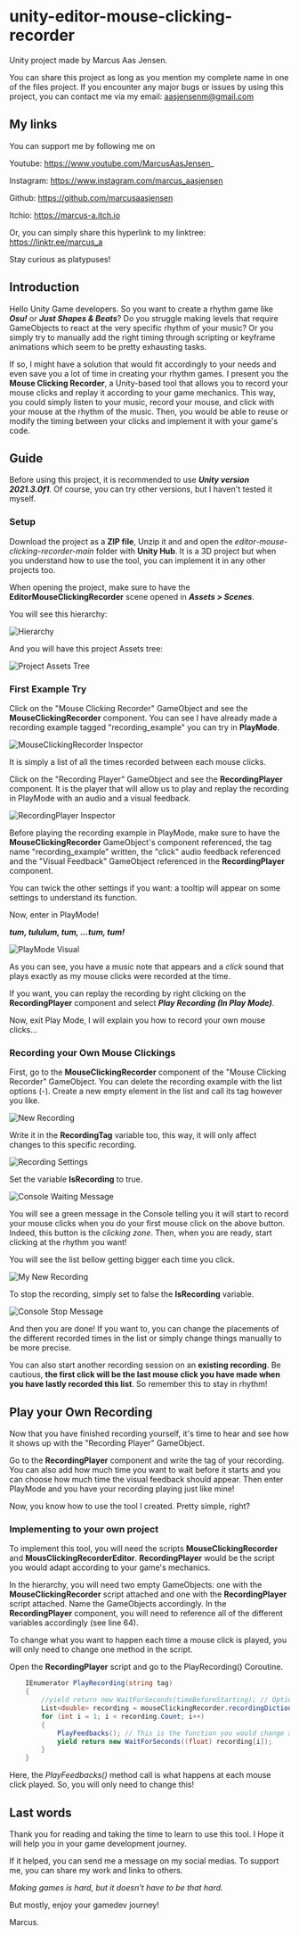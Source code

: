 # unity-editor-mouse-clicking-recorder

Unity project made by Marcus Aas Jensen.

You can share this project as long as you mention my complete name in one of the files project.
If you encounter any major bugs or issues by using this project, you can contact me via my email: aasjensenm@gmail.com

## My links
You can support me by following me on

Youtube: https://www.youtube.com/MarcusAasJensen_

Instagram: https://www.instagram.com/marcus_aasjensen

Github: https://github.com/marcusaasjensen

Itchio: https://marcus-a.itch.io

Or, you can simply share this hyperlink to my linktree:
https://linktr.ee/marcus_a

Stay curious as platypuses!

## Introduction
Hello Unity Game developers. 
So you want to create a rhythm game like **_Osu!_** or **_Just Shapes & Beats_**? Do you struggle making levels that require GameObjects to react at the very specific rhythm of your music?
Or you simply try to manually add the right timing through scripting or keyframe animations which seem to be pretty exhausting tasks.

If so, I might have a solution that would fit accordingly to your needs and even save you a lot of time in creating your rhythm games.
I present you the **Mouse Clicking Recorder**, a Unity-based tool that allows you to record your mouse clicks and replay it according to your game mechanics.
This way, you could simply listen to your music, record your mouse, and click with your mouse at the rhythm of the music.
Then, you would be able to reuse or modify the timing between your clicks and implement it with your game's code.

## Guide
Before using this project, it is recommended to use **_Unity version 2021.3.0f1_**. Of course, you can try other versions, but I haven't tested it myself.

### Setup
Download the project as a **ZIP file**, Unzip it and and open the *editor-mouse-clicking-recorder-main* folder with **Unity Hub**. It is a 3D project but when you understand how to use the tool, you can implement it in any other projects too.

When opening the project, make sure to have the **EditorMouseClickingRecorder** scene opened in **_Assets > Scenes_**.

You will see this hierarchy:

![](https://github.com/marcusaasjensen/editor-mouse-clicking-recorder/raw/main/Images/hierarchy.png "Hierarchy")

And you will have this project Assets tree:

![](https://github.com/marcusaasjensen/editor-mouse-clicking-recorder/raw/main/Images/project.png "Project Assets Tree")


### First Example Try
Click on the "Mouse Clicking Recorder" GameObject and see the **MouseClickingRecorder** component.
You can see I have already made a recording example tagged "recording_example" you can try in **PlayMode**.

![](https://github.com/marcusaasjensen/editor-mouse-clicking-recorder/raw/main/Images/mouseclickingrecorder_inspector.png "MouseClickingRecorder Inspector")

It is simply a list of all the times recorded between each mouse clicks.

Click on the "Recording Player" GameObject and see the **RecordingPlayer** component.
It is the player that will allow us to play and replay the recording in PlayMode with an audio and a visual feedback.

![](https://github.com/marcusaasjensen/editor-mouse-clicking-recorder/raw/main/Images/recordingplayer_inspector.png "RecordingPlayer Inspector")

Before playing the recording example in PlayMode, make sure to have 
the **MouseClickingRecorder** GameObject's component referenced, 
the tag name "recording_example" written, 
the "click" audio feedback referenced
and the "Visual Feedback" GameObject referenced in the **RecordingPlayer** component. 

You can twick the other settings if you want: a tooltip will appear on some settings to understand its function.

Now, enter in PlayMode!

**_tum, tululum, tum, ...tum, tum!_**

![](https://github.com/marcusaasjensen/editor-mouse-clicking-recorder/raw/main/Images/music.png "PlayMode Visual")

As you can see, you have a music note that appears and a *click* sound that plays exactly as my mouse clicks were recorded at the time.

If you want, you can replay the recording by right clicking on the **RecordingPlayer** component and select **_Play Recording (In Play Mode)_**.

Now, exit Play Mode, I will explain you how to record your own mouse clicks...

### Recording your Own Mouse Clickings
First, go to the **MouseClickingRecorder** component of the "Mouse Clicking Recorder" GameObject. You can delete the recording example with the list options (-).
Create a new empty element in the list and call its tag however you like.

![](https://github.com/marcusaasjensen/editor-mouse-clicking-recorder/raw/main/Images/new_recording.png "New Recording")

Write it in the **RecordingTag** variable too, this way, it will only affect changes to this specific recording.

![](https://github.com/marcusaasjensen/editor-mouse-clicking-recorder/raw/main/Images/start.png "Recording Settings")

Set the variable **IsRecording** to true.

![](https://github.com/marcusaasjensen/editor-mouse-clicking-recorder/raw/main/Images/waiting.png "Console Waiting Message")

You will see a green message in the Console telling you it will start to record your mouse clicks when you do your first mouse click on the above button.
Indeed, this button is the *clicking zone*. Then, when you are ready, start clicking at the rhythm you want!

You will see the list bellow getting bigger each time you click.

![](https://github.com/marcusaasjensen/editor-mouse-clicking-recorder/raw/main/Images/recorded.png "My New Recording")

To stop the recording, simply set to false the **IsRecording** variable.

![](https://github.com/marcusaasjensen/editor-mouse-clicking-recorder/raw/main/Images/recording.png "Console Stop Message")

And then you are done!
If you want to, you can change the placements of the different recorded times in the list or simply change things manually to be more precise. 

You can also start another recording session on an **existing recording**. 
Be cautious, **the first click will be the last mouse click you have made when you have lastly recorded this list**. 
So remember this to stay in rhythm!

## Play your Own Recording
Now that you have finished recording yourself, it's time to hear and see how it shows up with the "Recording Player" GameObject. 

Go to the **RecordingPlayer** component and write the tag of your recording. 
You can also add how much time you want to wait before it starts and you can choose how much time the visual feedback should appear.
Then enter PlayMode and you have your recording playing just like mine!

Now, you know how to use the tool I created. Pretty simple, right?

### Implementing to your own project
To implement this tool, you will need the scripts **MouseClickingRecorder** and **MousClickingRecorderEditor**. 
**RecordingPlayer** would be the script you would adapt according to your game's mechanics.

In the hierarchy, you will need two empty GameObjects: one with the **MouseClickingRecorder** script attached and one with the **RecordingPlayer** script attached.
Name the GameObjects accordingly.
In the **RecordingPlayer** component, you will need to reference all of the different variables accordingly (see line 64).

To change what you want to happen each time a mouse click is played, you will only need to change one method in the script.

Open the **RecordingPlayer** script and go to the PlayRecording() Coroutine.

```cs
    IEnumerator PlayRecording(string tag)
    {
        //yield return new WaitForSeconds(timeBeforeStarting); // Optional
        List<double> recording = mouseClickingRecorder.recordingDictionary[tag];
        for (int i = 1; i < recording.Count; i++)
        {
            PlayFeedbacks(); // This is the function you would change according to your needs.
            yield return new WaitForSeconds((float) recording[i]);
        }
    }
```
Here, the *PlayFeedbacks()* method call is what happens at each mouse click played. So, you will only need to change this!

## Last words

Thank you for reading and taking the time to learn to use this tool. I Hope it will help you in your game development journey. 

If it helped, you can send me a message on my social medias. To support me, you can share my work and links to others.

*Making games is hard, but it doesn't have to be that hard.*

But mostly, enjoy your gamedev journey!

Marcus.


